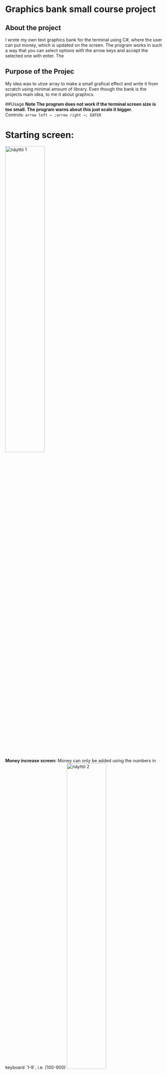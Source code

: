 # Graphics bank small course project

## About the project
I wrote my own text graphics bank for the terminal using C#, where the user can put money, which is updated on the screen. The program works in such a way that you can select options with the arrow keys and accept the selected one with enter. The 

## Purpose of the Projec
My idea was to utize array to make a small grafical effect and write it from scratch using minimal amount of library. Even though the bank is the projects main idea, to me it about graphics.

##Usage
<b>Note The program does not work if the terminal screen size is too small. The program warns about this just scale it bigger.</b> 
<br>
Controls: `arrow left ← ;arrow right →; ENTER`

<h1>Starting screen:</h1>
<img width="50%" src="/assets/Kuva-1.png" alt="näyttö 1" title="Kuva 1">

<br>
<b>Money increase screen:</b>
Money can only be added using the numbers in keyboard `1-9`, i.e. (100-900)
<img width="50%" src="/assets/Kuva-2.png" alt="näyttö 2" title="Kuva 2">

